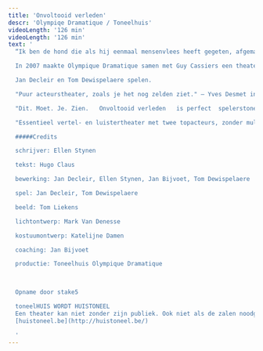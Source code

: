 ```yaml
---
title: 'Onvoltooid verleden'
descr: 'Olympiqe Dramatique / Toneelhuis'
videoLength: '126 min'
videoLength: '126 min'
text: '
  “Ik ben de hond die als hij eenmaal mensenvlees heeft gegeten, afgemaakt moet worden.”                

  In 2007 maakte Olympique Dramatique samen met Guy Cassiers een theaterbewerking van _De geruchten,_ de succesroman van Hugo Claus uit 1996. In 1998 kwam Claus met het vervolg _Onvoltooid verleden_, dat op zijn beurt in 2012 door Olympique Dramatique onder handen genomen wordt. We zijn een paar decennia verder, ver weg van het dorp Alegem en in de grootstad. Draaide in _De geruchten_ alles nog rond René Catrijsse, dan staat nu zijn broer Noël centraal. Noël Catrijsse, die na een val tijdens zijn jeugd nooit meer de oude geworden is, wordt op eigen verzoek ondervraagd door ex-commissaris Blaute. Wat volgt, is het rauwe relaas van een gehavende en vermaledijde ziel.

  Jan Decleir en Tom Dewispelaere spelen.

  "Puur acteurstheater, zoals je het nog zelden ziet." – Yves Desmet in De Morgen, 21 april 2012                        

  "Dit. Moet. Je. Zien.   Onvoltooid verleden   is perfect  spelerstoneel dat lumineus eindigt."  – Els Van Steenberghe in Knack  \*\*\*\* , 23 april 2012                        

  "Essentieel vertel- en luistertheater met twee topacteurs, zonder multimediaal gegoochel." – Roeland de Trazignies in Cobra.be \*\*\* , 20 april 2012                        

  #####Credits

  schrijver: Ellen Stynen

  tekst: Hugo Claus

  bewerking: Jan Decleir, Ellen Stynen, Jan Bijvoet, Tom Dewispelaere

  spel: Jan Decleir, Tom Dewispelaere

  beeld: Tom Liekens

  lichtontwerp: Mark Van Denesse

  kostuumontwerp: Katelijne Damen

  coaching: Jan Bijvoet

  productie: Toneelhuis Olympique Dramatique

  ‍

  Opname door stake5

  toneelHUIS WORDT HUISTONEEL
  Een theater kan niet zonder zijn publiek. Ook niet als de zalen noodgedwongen leeg staan. Daarom zoeken de Toneelhuismakers u op vanuit hun schuiloorden. Ze spinnen vanuit hun huizen lange, onzichtbare draden tot bij u, met verhalen, gedichten, gedachten en beelden. Zo wordt Toneelhuis voor even Huistoneel. Geniet ervan!
  [huistoneel.be](http://huistoneel.be/)

  ‍'
---
```

